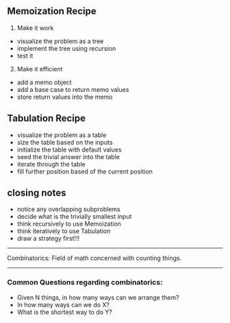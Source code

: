 ## Memoization Recipe

1. Make it work

- visualize the problem as a tree
- implement the tree using recursion
- test it  

2. Make it efficient

- add a memo object
- add a base case to return memo values
- store return values into the memo

## Tabulation Recipe

- visualize the problem as a table
- size the table based on the inputs
- initialize the table with default values
- seed the trivial answer into the table
- iterate through the table
- fill further position based of the current position

## closing notes

- notice any overlapping subproblems
- decide what is the trivially smallest input
- think recursively to use Memoization
- think iteratively to use Tabulation
- draw a strategy first!!!

---

Combinatorics: Field of math concerned with counting things.

---

### Common Questions regarding combinatorics:

- Given N things, in how many ways can we arrange them?
- In how many ways can we do X?
- What is the shortest way to do Y?
